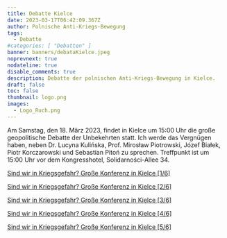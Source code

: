 ```yaml
---
title: Debatte Kielce
date: 2023-03-17T06:42:09.367Z
author: Polnische Anti-Kriegs-Bewegung
tags:
  - Debatte
#categories: [ "Debatten" ]
banner: banners/debataKielce.jpeg
noprevnext: true
nodateline: true
disable_comments: true
description: Debatte der polnischen Anti-Kriegs-Bewegung in Kielce.
draft: false
toc: false
thumbnail: logo.png
images:
  - Logo_Ruch.png
---
```


Am Samstag, den 18. März 2023, findet in Kielce um 15:00 Uhr die große geopolitische Debatte der Unbekehrten statt. Ich werde das Vergnügen haben, neben Dr. Lucyna Kulińska, Prof. Mirosław Piotrowski, Józef Białek, Piotr Korczarowski und Sebastian Pitoń zu sprechen. Treffpunkt ist um 15:00 Uhr vor dem Kongresshotel, Solidarności-Allee 34.

[Sind wir in Kriegsgefahr? Große Konferenz in Kielce [1/6]](https://www.youtube.com/watch?v=tQMwfJ_-KWE "Sind wir in Kriegsgefahr? Große Konferenz in Kielce [1/6]")

[Sind wir in Kriegsgefahr? Große Konferenz in Kielce [2/6]](https://www.youtube.com/watch?v=4iCzgZ98NtQ "Sind wir in Kriegsgefahr? Große Konferenz in Kielce [2/6]")

[Sind wir in Kriegsgefahr? Große Konferenz in Kielce [3/6]](https://www.youtube.com/watch?v=KgMXF0FU6Jw "Sind wir in Kriegsgefahr? Große Konferenz in Kielce [3/6]")

[Sind wir in Kriegsgefahr? Große Konferenz in Kielce [4/6]](https://www.youtube.com/watch?v=13lwYpm-uno "Sind wir in Kriegsgefahr? Große Konferenz in Kielce [4/6]")

[Sind wir in Kriegsgefahr? Große Konferenz in Kielce [5/6]](https://www.youtube.com/watch?v=_7PMONnDBLE "Sind wir in Kriegsgefahr? Große Konferenz in Kielce [5/6]")